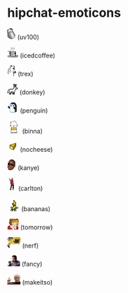 hipchat-emoticons
=================


![uv100](src/uv100.gif) (uv100)

![icedcoffee](src/icedcoffee.gif) (icedcoffee)

![trex](src/trex.gif) (trex)

![donkey](src/donkey.png) (donkey)

![penguin](src/penguin.gif) (penguin)

![binna](src/binna.gif) (binna)

![nocheese](src/nocheese.gif) (nocheese)

![kanye](src/kanye.gif) (kanye)

![carlton](src/carlton.gif) (carlton)

![bananas](src/bananas.gif) (bananas)

![tomorrow](src/tomorrow.gif) (tomorrow)

![nerf](src/nerf.gif) (nerf)

![fancy](src/fancy.gif) (fancy)

![makeitso](src/makeitso.gif) (makeitso)

